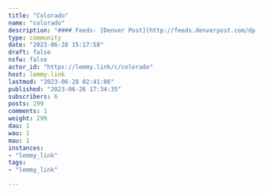 ```yaml
---
title: "Colorado" 
name: "colorado"
description: "#### Feeds- [Denver Post](http://feeds.denverpost.com/dp-news-topstories)- [Denver 7](https://www.denver7.com/news/local-news.rss)- [9News](https://www.9news.com/feeds/syndication/rss/news/local)"
type: community
date: "2023-06-28 15:17:58"
draft: false
nsfw: false
actor_id: "https://lemmy.link/c/colorado"
host: lemmy.link
lastmod: "2023-06-28 02:41:06"
published: "2023-06-26 17:34:35"
subscribers: 6
posts: 299
comments: 1
weight: 299
dau: 1
wau: 1
mau: 1
instances:
- "lemmy_link"
tags: 
- "lemmy_link"

---
```

